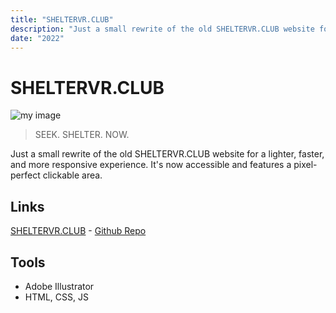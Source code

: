 ```yaml
---
title: "SHELTERVR.CLUB"
description: "Just a small rewrite of the old SHELTERVR.CLUB website for a lighter, faster, and more responsive experience. It's now accessible and features a pixel-perfect clickable area."
date: "2022"
---
```


# SHELTERVR.CLUB

![my image](https://www.arthursegato.dev/_vercel/image?url=/img/sheltervr.jpg&w=640&q=100)

>SEEK. SHELTER. NOW.

Just a small rewrite of the old SHELTERVR.CLUB website for a lighter, faster, and more responsive experience. It's now accessible and features a pixel-perfect clickable area. 

## Links

[SHELTERVR.CLUB](https://sheltervr.club/) - [Github Repo](https://github.com/ArthurSegato/SHELTERVR)

## Tools
- Adobe Illustrator
- HTML, CSS, JS